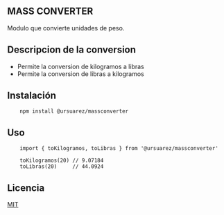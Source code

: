 ## MASS CONVERTER

Modulo que convierte unidades de peso.

## Descripcion de la conversion
- Permite la conversion de kilogramos a libras
- Permite la conversion de libras a kilogramos

## Instalación 
```
	npm install @ursuarez/massconverter
```

## Uso
```
	import { toKilogramos, toLibras } from '@ursuarez/massconverter'

	toKilogramos(20) // 9.07184
	toLibras(20)     // 44.0924
```

## Licencia
[MIT](https://opensource.org/licenses/MIT)